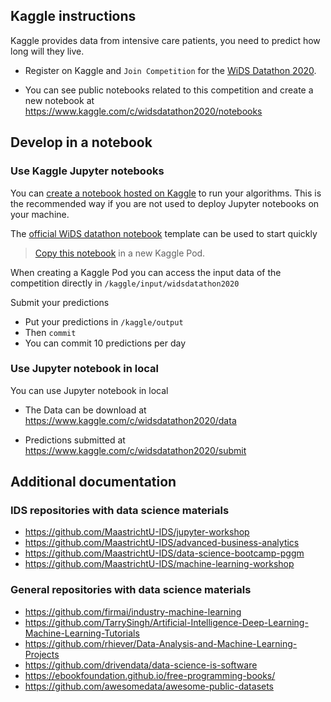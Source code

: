 

## Kaggle instructions

Kaggle provides data from intensive care patients, you need to predict how long will they live.

* Register on Kaggle  and `Join Competition` for the [WiDS Datathon 2020](https://www.kaggle.com/c/widsdatathon2020).

* You can see public notebooks related to this competition and create a new notebook at https://www.kaggle.com/c/widsdatathon2020/notebooks

## Develop in a notebook

### Use Kaggle Jupyter notebooks

You can [create a notebook hosted on Kaggle](https://www.kaggle.com/c/widsdatathon2020/notebooks) to run your algorithms. This is the recommended way if you are not used to deploy Jupyter notebooks on your machine.

The [official WiDS datathon notebook](https://www.kaggle.com/danofer/wids-2020-starter-catboost-0-902-lb ) template can be used to start quickly

> [Copy this notebook](https://www.kaggle.com/kernels/fork/7523665) in a new Kaggle Pod.

When creating a Kaggle Pod you can access the input data of the competition directly in `/kaggle/input/widsdatathon2020`

Submit your predictions

* Put your predictions in `/kaggle/output`
* Then `commit`
* You can commit 10 predictions per day

### Use Jupyter notebook in local

You can use Jupyter notebook in local

* The Data can be download at https://www.kaggle.com/c/widsdatathon2020/data

* Predictions submitted at https://www.kaggle.com/c/widsdatathon2020/submit

## Additional documentation

### IDS repositories with data science materials

* https://github.com/MaastrichtU-IDS/jupyter-workshop
* https://github.com/MaastrichtU-IDS/advanced-business-analytics
* https://github.com/MaastrichtU-IDS/data-science-bootcamp-pggm
* https://github.com/MaastrichtU-IDS/machine-learning-workshop

### General repositories with data science materials

* https://github.com/firmai/industry-machine-learning
* https://github.com/TarrySingh/Artificial-Intelligence-Deep-Learning-Machine-Learning-Tutorials
* https://github.com/rhiever/Data-Analysis-and-Machine-Learning-Projects
* https://github.com/drivendata/data-science-is-software
* https://ebookfoundation.github.io/free-programming-books/
* https://github.com/awesomedata/awesome-public-datasets